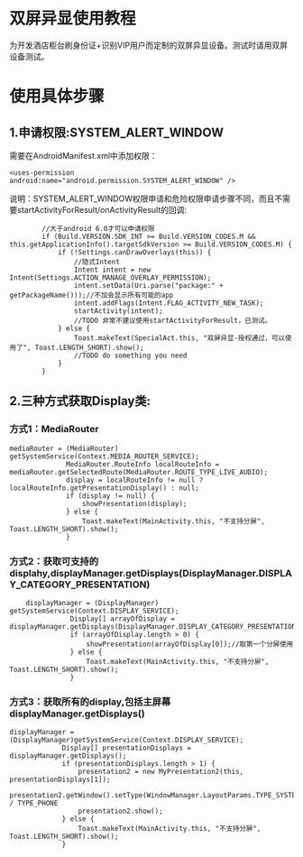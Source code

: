 # 双屏异显使用教程
为开发酒店柜台刷身份证+识别VIP用户而定制的双屏异显设备。测试时请用双屏设备测试。

# 使用具体步骤

## 1.申请权限:SYSTEM_ALERT_WINDOW
需要在AndroidManifest.xml中添加权限：

    <uses-permission  android:name="android.permission.SYSTEM_ALERT_WINDOW" />
    
说明：SYSTEM_ALERT_WINDOW权限申请和危险权限申请步骤不同，而且不需要startActivityForResult/onActivityResult的回调:

            //大于android 6.0才可以申请权限
            if (Build.VERSION.SDK_INT >= Build.VERSION_CODES.M && this.getApplicationInfo().targetSdkVersion >= Build.VERSION_CODES.M) {
                if (!Settings.canDrawOverlays(this)) {
                    //隐式Intent
                    Intent intent = new Intent(Settings.ACTION_MANAGE_OVERLAY_PERMISSION);
                    intent.setData(Uri.parse("package:" + getPackageName()));//不加会显示所有可能的app
                    intent.addFlags(Intent.FLAG_ACTIVITY_NEW_TASK);
                    startActivity(intent);
                    //TODO 非常不建议使用startActivityForResult，已测试。
                } else {
                    Toast.makeText(SpecialAct.this, "双屏异显-授权通过，可以使用了", Toast.LENGTH_SHORT).show();
                    //TODO do something you need
                }
            }

## 2.三种方式获取Display类:
 
### 方式1：MediaRouter
  
    mediaRouter = (MediaRouter) getSystemService(Context.MEDIA_ROUTER_SERVICE);
                  MediaRouter.RouteInfo localRouteInfo = mediaRouter.getSelectedRoute(MediaRouter.ROUTE_TYPE_LIVE_AUDIO);
                  display = localRouteInfo != null ? localRouteInfo.getPresentationDisplay() : null;
                  if (display != null) {
                      showPresentation(display);
                  } else {
                      Toast.makeText(MainActivity.this, "不支持分屏", Toast.LENGTH_SHORT).show();
                  }

  
### 方式2：获取可支持的displahy,displayManager.getDisplays(DisplayManager.DISPLAY_CATEGORY_PRESENTATION)
   
        displayManager = (DisplayManager) getSystemService(Context.DISPLAY_SERVICE);
                   Display[] arrayOfDisplay = displayManager.getDisplays(DisplayManager.DISPLAY_CATEGORY_PRESENTATION);
                   if (arrayOfDisplay.length > 0) {
                       showPresentation(arrayOfDisplay[0]);//取第一个分屏使用
                   } else {
                       Toast.makeText(MainActivity.this, "不支持分屏", Toast.LENGTH_SHORT).show();
                   }
                   
### 方式3：获取所有的display,包括主屏幕displayManager.getDisplays()
 
    displayManager = (DisplayManager)getSystemService(Context.DISPLAY_SERVICE);
                 Display[] presentationDisplays = displayManager.getDisplays();
                 if (presentationDisplays.length > 1) {
                     presentation2 = new MyPresentation2(this, presentationDisplays[1]);
                     presentation2.getWindow().setType(WindowManager.LayoutParams.TYPE_SYSTEM_ALERT);//TYPE_SYSTEM_ALERT / TYPE_PHONE
                     presentation2.show();
                 } else {
                     Toast.makeText(MainActivity.this, "不支持分屏", Toast.LENGTH_SHORT).show();
                 }
 
 ##           